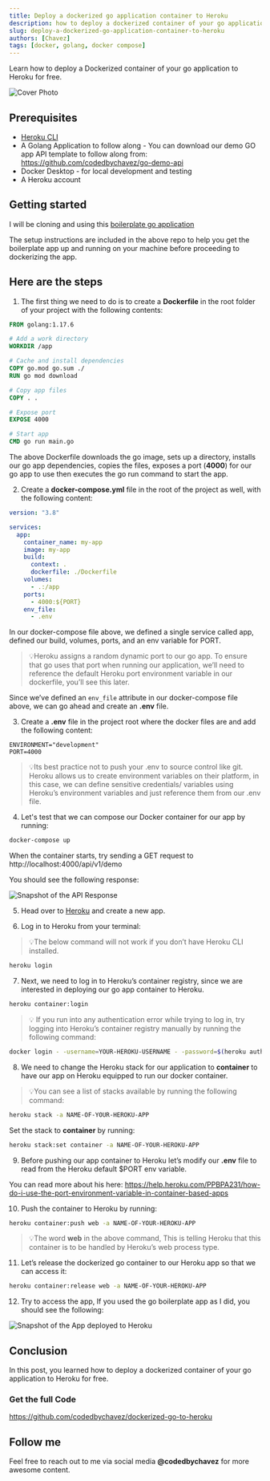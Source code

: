 ```yaml
---
title: Deploy a dockerized go application container to Heroku
description: how to deploy a dockerized container of your go application to Heroku for free
slug: deploy-a-dockerized-go-application-container-to-heroku
authors: [Chavez]
tags: [docker, golang, docker compose]
---
```


Learn how to deploy a Dockerized container of your go application to Heroku for free.

![Cover Photo](/img/posts/passing_vars_docker_builds.png)

<!-- truncate -->


## Prerequisites

- [Heroku CLI](https://devcenter.heroku.com/articles/heroku-cli)
- A Golang Application to follow along - You can download our demo GO app API template to follow along from: https://github.com/codedbychavez/go-demo-api
- Docker Desktop - for local development and testing
- A Heroku account

## Getting started

I will be cloning and using this [boilerplate go application](https://github.com/codedbychavez/go-app-api-boilerplate)

The setup instructions are included in the above repo to help you get the boilerplate app up and running on your machine before proceeding to dockerizing the app.

## Here are the steps

1. The first thing we need to do is to create a **Dockerfile** in the root folder of your project with the following contents:

```dockerfile
FROM golang:1.17.6

# Add a work directory
WORKDIR /app

# Cache and install dependencies
COPY go.mod go.sum ./
RUN go mod download

# Copy app files
COPY . .

# Expose port
EXPOSE 4000

# Start app
CMD go run main.go
```

The above Dockerfile downloads the go image, sets up a directory, installs our go app dependencies, copies the files, exposes a port (**4000**) for our go app to use then executes the go run command to start the app.

2. Create a **docker-compose.yml** file in the root of the project as well, with the following content:

```yaml
version: "3.8"

services:
  app:
    container_name: my-app
    image: my-app
    build:
      context: .
      dockerfile: ./Dockerfile
    volumes:
      - .:/app
    ports:
      - 4000:${PORT}
    env_file:
      - .env
```

In our docker-compose file above, we defined a single service called app, defined our build, volumes, ports, and an env variable for PORT.

> 💡Heroku assigns a random dynamic port to our go app. To ensure that go uses that port when running our application, we’ll need to reference the default Heroku port environment variable in our dockerfile, you’ll see this later.

Since we’ve defined an `env_file` attribute in our docker-compose file above, we can go ahead and create an **.env** file.

3. Create a **.env** file in the project root where the docker files are and add the following content:

```env
ENVIRONMENT="development"
PORT=4000
```

> 💡Its best practice not to push your .env to source control like git. Heroku allows us to create environment variables on their platform, in this case, we can define sensitive credentials/ variables using Heroku’s environment variables and just reference them from our .env file.

4. Let's test that we can compose our Docker container for our app by running:

```bash
docker-compose up
```

When the container starts, try sending a GET request to http://localhost:4000/api/v1/demo

You should see the following response:

![Snapshot of the API Response](/img/posts/deploy_dockerized_golang/app_snap_1.webp)

5. Head over to [Heroku](http://heroku.com/) and create a new app.

6. Log in to Heroku from your terminal:

> 💡The below command will not work if you don’t have Heroku CLI installed.

```bash
heroku login
```

7. Next, we need to log in to Heroku’s container registry, since we are interested in deploying our go app container to Heroku.

```bash
heroku container:login
```

> 💡 If you run into any authentication error while trying to log in, try logging into Heroku’s container registry manually by running the following command:

```bash
docker login - -username=YOUR-HEROKU-USERNAME - -password=$(heroku auth:token) registry.heroku.com
```

8. We need to change the Heroku stack for our application to **container** to have our app on Heroku equipped to run our docker container.

> 💡You can see a list of stacks available by running the following command:

```bash
heroku stack -a NAME-OF-YOUR-HEROKU-APP
```

Set the stack to **container** by running:

```bash
heroku stack:set container -a NAME-OF-YOUR-HEROKU-APP
```

9. Before pushing our app container to Heroku let’s modify our **.env** file to read from the Heroku default $PORT env variable.

You can read more about his here: https://help.heroku.com/PPBPA231/how-do-i-use-the-port-environment-variable-in-container-based-apps

10. Push the container to Heroku by running:

```bash
heroku container:push web -a NAME-OF-YOUR-HEROKU-APP
```

> 💡The word **web** in the above command, This is telling Heroku that this container is to be handled by Heroku’s web process type.

11. Let’s release the dockerized go container to our Heroku app so that we can access it:

```bash
heroku container:release web -a NAME-OF-YOUR-HEROKU-APP
```

12. Try to access the app, If you used the go boilerplate app as I did, you should see the following:

![Snapshot of the App deployed to Heroku](/img/posts/deploy_dockerized_golang/app_snap_2.webp)

## Conclusion

In this post, you learned how to deploy a dockerized container of your go application to Heroku for free.

### Get the full Code

https://github.com/codedbychavez/dockerized-go-to-heroku

## Follow me

Feel free to reach out to me via social media **@codedbychavez** for more awesome content.